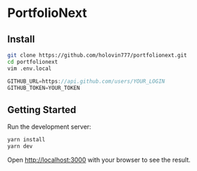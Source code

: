 # PortfolioNext

## Install
```bash
git clone https://github.com/holovin777/portfolionext.git
cd portfolionext
vim .env.local
```
```javascript
GITHUB_URL=https://api.github.com/users/YOUR_LOGIN
GITHUB_TOKEN=YOUR_TOKEN
```

## Getting Started

Run the development server:

```bash
yarn install
yarn dev
```

Open [http://localhost:3000](http://localhost:3000) with your browser to see the result.
